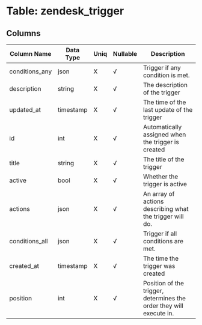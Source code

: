 # Table: zendesk_trigger

## Columns 

|  Column Name   |  Data Type  | Uniq | Nullable | Description | 
|  ----  | ----  | ----  | ----  | ---- | 
| conditions_any | json | X | √ | Trigger if any condition is met. | 
| description | string | X | √ | The description of the trigger | 
| updated_at | timestamp | X | √ | The time of the last update of the trigger | 
| id | int | X | √ | Automatically assigned when the trigger is created | 
| title | string | X | √ | The title of the trigger | 
| active | bool | X | √ | Whether the trigger is active | 
| actions | json | X | √ | An array of actions describing what the trigger will do. | 
| conditions_all | json | X | √ | Trigger if all conditions are met. | 
| created_at | timestamp | X | √ | The time the trigger was created | 
| position | int | X | √ | Position of the trigger, determines the order they will execute in. | 


